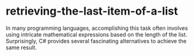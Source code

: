 # retrieving-the-last-item-of-a-list
In many programming languages, accomplishing this task often involves using intricate mathematical expressions based on the length of the list. Surprisingly, C# provides several fascinating alternatives to achieve the same result.
